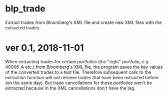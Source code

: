 # blp_trade
Extract trades from Bloomberg's XML file and create new XML files with the
extracted trades.



# ver 0.1, 2018-11-01
When extracting trades for certain portfolios (the "right" portfolio, e.g. 40006-A etc.) from Bloomberg's XML file, the program saves the key values of the converted trades to a text file. Therefore subsequent calls to the extraction function will not retrieve trades that have been extracted before (on the same day). But trade cancellations for those portfolios won't be extracted because in the XML cancellations don't have the <Portfolio> tag.





